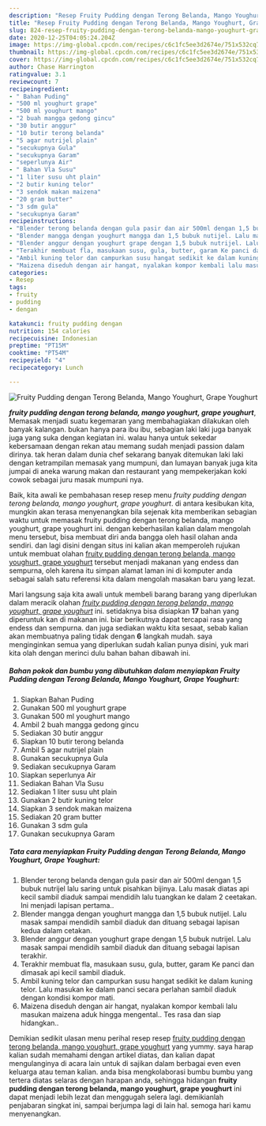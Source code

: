```yaml
---
description: "Resep Fruity Pudding dengan Terong Belanda, Mango Youghurt, Grape Youghurt, Lezat Sekali"
title: "Resep Fruity Pudding dengan Terong Belanda, Mango Youghurt, Grape Youghurt, Lezat Sekali"
slug: 824-resep-fruity-pudding-dengan-terong-belanda-mango-youghurt-grape-youghurt-lezat-sekali
date: 2020-12-25T04:05:24.204Z
image: https://img-global.cpcdn.com/recipes/c6c1fc5ee3d2674e/751x532cq70/fruity-pudding-dengan-terong-belanda-mango-youghurt-grape-youghurt-foto-resep-utama.jpg
thumbnail: https://img-global.cpcdn.com/recipes/c6c1fc5ee3d2674e/751x532cq70/fruity-pudding-dengan-terong-belanda-mango-youghurt-grape-youghurt-foto-resep-utama.jpg
cover: https://img-global.cpcdn.com/recipes/c6c1fc5ee3d2674e/751x532cq70/fruity-pudding-dengan-terong-belanda-mango-youghurt-grape-youghurt-foto-resep-utama.jpg
author: Chase Harrington
ratingvalue: 3.1
reviewcount: 7
recipeingredient:
- " Bahan Puding"
- "500 ml youghurt grape"
- "500 ml youghurt mango"
- "2 buah mangga gedong gincu"
- "30 butir anggur"
- "10 butir terong belanda"
- "5 agar nutrijel plain"
- "secukupnya Gula"
- "secukupnya Garam"
- "seperlunya Air"
- " Bahan Vla Susu"
- "1 liter susu uht plain"
- "2 butir kuning telor"
- "3 sendok makan maizena"
- "20 gram butter"
- "3 sdm gula"
- "secukupnya Garam"
recipeinstructions:
- "Blender terong belanda dengan gula pasir dan air 500ml dengan 1,5 bubuk nutrijel lalu saring untuk pisahkan bijinya. Lalu masak diatas api kecil sambil diaduk sampai mendidih lalu tuangkan ke dalam 2 ceetakan. Ini menjadi lapisan pertama.."
- "Blender mangga dengan youghurt mangga dan 1,5 bubuk nutijel. Lalu masak sampai mendidih sambil diaduk dan dituang sebagai lapisan kedua dalam cetakan."
- "Blender anggur dengan youghurt grape dengan 1,5 bubuk nutrijel. Lalu masak sampai mendidih sambil diaduk dan dituang sebagai lapisan terakhir."
- "Terakhir membuat fla, masukaan susu, gula, butter, garam Ke panci dan dimasak api kecil sambil diaduk."
- "Ambil kuning telor dan campurkan susu hangat sedikit ke dalam kuning telor. Lalu masukan ke dalam panci secara perlahan sambil diaduk dengan kondisi kompor mati."
- "Maizena diseduh dengan air hangat, nyalakan kompor kembali lalu masukan maizena aduk hingga mengental.. Tes rasa dan siap hidangkan.."
categories:
- Resep
tags:
- fruity
- pudding
- dengan

katakunci: fruity pudding dengan 
nutrition: 154 calories
recipecuisine: Indonesian
preptime: "PT15M"
cooktime: "PT54M"
recipeyield: "4"
recipecategory: Lunch

---
```



![Fruity Pudding dengan Terong Belanda, Mango Youghurt, Grape Youghurt](https://img-global.cpcdn.com/recipes/c6c1fc5ee3d2674e/751x532cq70/fruity-pudding-dengan-terong-belanda-mango-youghurt-grape-youghurt-foto-resep-utama.jpg)

<b><i>fruity pudding dengan terong belanda, mango youghurt, grape youghurt</i></b>, Memasak menjadi suatu kegemaran yang membahagiakan dilakukan oleh banyak kalangan. bukan hanya para ibu ibu, sebagian laki laki juga banyak juga yang suka dengan kegiatan ini. walau hanya untuk sekedar kebersamaan dengan rekan atau memang sudah menjadi passion dalam dirinya. tak heran dalam dunia chef sekarang banyak ditemukan laki laki dengan ketrampilan memasak yang mumpuni, dan lumayan banyak juga kita jumpai di aneka warung makan dan restaurant yang mempekerjakan koki cowok sebagai juru masak mumpuni nya.

Baik, kita awali ke pembahasan resep resep menu <i>fruity pudding dengan terong belanda, mango youghurt, grape youghurt</i>. di antara kesibukan kita, mungkin akan terasa menyenangkan bila sejenak kita memberikan sebagian waktu untuk memasak fruity pudding dengan terong belanda, mango youghurt, grape youghurt ini. dengan keberhasilan kalian dalam mengolah menu tersebut, bisa membuat diri anda bangga oleh hasil olahan anda sendiri. dan lagi disini dengan situs ini kalian akan memperoleh rujukan untuk membuat olahan <u>fruity pudding dengan terong belanda, mango youghurt, grape youghurt</u> tersebut menjadi makanan yang endess dan sempurna, oleh karena itu simpan alamat laman ini di komputer anda sebagai salah satu referensi kita dalam mengolah masakan baru yang lezat.




Mari langsung saja kita awali untuk membeli barang barang yang diperlukan dalam meracik olahan <u><i>fruity pudding dengan terong belanda, mango youghurt, grape youghurt</i></u> ini. setidaknya bisa disiapkan <b>17</b> bahan yang diperuntuk kan di makanan ini. biar berikutnya dapat tercapai rasa yang endess dan sempurna. dan juga sediakan waktu kita sesaat, sebab kalian akan membuatnya paling tidak dengan <b>6</b> langkah mudah. saya menginginkan semua yang diperlukan sudah kalian punya disini, yuk mari kita olah dengan merinci dulu bahan bahan dibawah ini.

<!--inarticleads1-->

##### Bahan pokok dan bumbu yang dibutuhkan dalam menyiapkan Fruity Pudding dengan Terong Belanda, Mango Youghurt, Grape Youghurt:

1. Siapkan  Bahan Puding
1. Gunakan 500 ml youghurt grape
1. Gunakan 500 ml youghurt mango
1. Ambil 2 buah mangga gedong gincu
1. Sediakan 30 butir anggur
1. Siapkan 10 butir terong belanda
1. Ambil 5 agar nutrijel plain
1. Gunakan secukupnya Gula
1. Sediakan secukupnya Garam
1. Siapkan seperlunya Air
1. Sediakan  Bahan Vla Susu
1. Sediakan 1 liter susu uht plain
1. Gunakan 2 butir kuning telor
1. Siapkan 3 sendok makan maizena
1. Sediakan 20 gram butter
1. Gunakan 3 sdm gula
1. Gunakan secukupnya Garam




<!--inarticleads2-->

##### Tata cara menyiapkan Fruity Pudding dengan Terong Belanda, Mango Youghurt, Grape Youghurt:

1. Blender terong belanda dengan gula pasir dan air 500ml dengan 1,5 bubuk nutrijel lalu saring untuk pisahkan bijinya. Lalu masak diatas api kecil sambil diaduk sampai mendidih lalu tuangkan ke dalam 2 ceetakan. Ini menjadi lapisan pertama..
1. Blender mangga dengan youghurt mangga dan 1,5 bubuk nutijel. Lalu masak sampai mendidih sambil diaduk dan dituang sebagai lapisan kedua dalam cetakan.
1. Blender anggur dengan youghurt grape dengan 1,5 bubuk nutrijel. Lalu masak sampai mendidih sambil diaduk dan dituang sebagai lapisan terakhir.
1. Terakhir membuat fla, masukaan susu, gula, butter, garam Ke panci dan dimasak api kecil sambil diaduk.
1. Ambil kuning telor dan campurkan susu hangat sedikit ke dalam kuning telor. Lalu masukan ke dalam panci secara perlahan sambil diaduk dengan kondisi kompor mati.
1. Maizena diseduh dengan air hangat, nyalakan kompor kembali lalu masukan maizena aduk hingga mengental.. Tes rasa dan siap hidangkan..




Demikian sedikit ulasan menu perihal resep resep <u>fruity pudding dengan terong belanda, mango youghurt, grape youghurt</u> yang yummy. saya harap kalian sudah memahami dengan artikel diatas, dan kalian dapat mengulanginya di acara lain untuk di sajikan dalam berbagai even even keluarga atau teman kalian. anda bisa mengkolaborasi bumbu bumbu yang tertera diatas selaras dengan harapan anda, sehingga hidangan <b>fruity pudding dengan terong belanda, mango youghurt, grape youghurt</b> ini dapat menjadi lebih lezat dan menggugah selera lagi. demikianlah penjabaran singkat ini, sampai berjumpa lagi di lain hal. semoga hari kamu menyenangkan.
